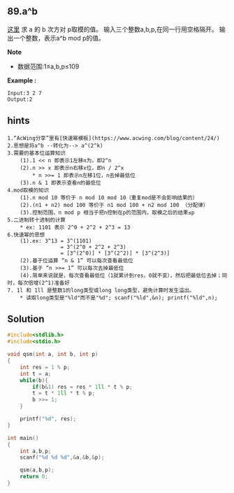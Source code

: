 ## 89.a^b
[这里](https://www.acwing.com/problem/content/91/)
求 a 的 b 次方对 p取模的值。
输入三个整数a,b,p,在同一行用空格隔开。
输出一个整数，表示a^b mod p的值。

**Note**
* 数据范围:1≤a,b,p≤109

**Example :**
```
Input:3 2 7
Output:2
```
## hints
```
1.“AcWing分享”里有[快速幂模板](https://www.acwing.com/blog/content/24/)
2.思想是将a^b --转化为--> a^(2^k)
3.需要的基本位运算知识
    (1).1 << n 即表示1左移n为，即2^n
    (2).n >> x 即表示n右移x位，即n / 2^x
        * n >>= 1 即表示n左移1位，n去掉最低位
    (3).n & 1 即表示查看n的最低位
4.mod取模的知识
    (1).n mod 10 等价于 n mod 10 mod 10（重复mod是不会影响结果的）
    (2).(n1 + n2) mod 100 等价于 n1 mod 100 + n2 mod 100 （分配律）
    (3).控制范围，n mod p 相当于把n控制在p的范围内，取模之后的结果≤p
5.二进制转十进制的计算
    * ex: 1101 表示 2^0 + 2^2 + 2^3 = 13
6.快速幂的思想
    (1).ex: 3^13 = 3^(1101)
                 = 3^(2^0 + 2^2 + 2^3)
                 = [3^(2^0)] * [3^(2^2)] * [3^(2^3)]
    (2).基于位运算 “n & 1” 可以每次查看最低位
    (3).基于 “n >>= 1” 可以每次去掉最低位
    (4).简单来说就是，每次查看最低位（1就累计到res，0就不变），然后把最低位去掉；同时，每次倍增(2^1)准备好
7. 1l 和 1ll 是整数1的long类型或long long类型，避免计算时发生溢出。
    * 读取long类型是"%ld"而不是"%d"; scanf("%ld",&n); printf("%ld",n);
```
## Solution
``` c
#include<stdlib.h>
#include<stdio.h>

void qsm(int a, int b, int p)
{
    int res = 1 % p;
    int t = a;
    while(b){
        if(b&1) res = res * 1ll * t % p;
        t = t * 1ll * t % p;
        b >>= 1;
    }

    printf("%d", res);
}

int main()
{
    int a,b,p;
    scanf("%d %d %d",&a,&b,&p);

    qsm(a,b,p);
    return 0;
}
```